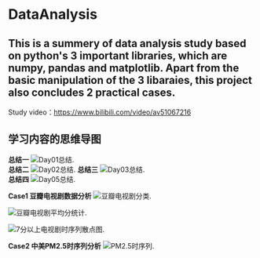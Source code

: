 # DataAnalysis

## This is a summery of data analysis study based on python's 3 important libraries, which are numpy, pandas and matplotlib. Apart from the basic manipulation of the 3 libaraies, this project also concludes 2 practical cases.   

Study video：https://www.bilibili.com/video/av51067216

## 学习内容的思维导图
**总结一**
![Day01总结](https://github.com/JasonZhang0305/Data-Analysis-Python/blob/main/img/%E6%95%B0%E6%8D%AE%E5%88%86%E6%9E%90day01%E6%80%BB%E7%BB%93.png).  
**总结二**
![Day02总结](https://github.com/JasonZhang0305/Data-Analysis-Python/blob/main/img/%E6%95%B0%E6%8D%AE%E5%88%86%E6%9E%90day02%E6%80%BB%E7%BB%93.png). 
**总结三**
![Day03总结](https://github.com/JasonZhang0305/Data-Analysis-Python/blob/main/img/Day03%E6%80%BB%E7%BB%93.png).  
**总结四**
![Day05总结](https://github.com/JasonZhang0305/Data-Analysis-Python/blob/main/img/day05%E6%80%BB%E7%BB%93.png).  

**Case1 豆瓣电视剧数据分析**
![豆瓣电视剧分类](https://github.com/JasonZhang0305/Data-Analysis-Python/blob/main/img/%E4%B8%8D%E5%90%8C%E5%88%86%E7%B1%BB%E7%94%B5%E8%A7%86%E5%89%A7%E7%9A%84%E6%95%B0%E9%87%8F%E7%BB%9F%E8%AE%A1.jpg).

![豆瓣电视剧平均分统计](https://github.com/JasonZhang0305/Data-Analysis-Python/blob/main/img/%E5%90%84%E4%B8%AA%E5%9B%BD%E5%AE%B6%E8%B1%86%E7%93%A3%E7%94%B5%E8%A7%86%E5%89%A7%E5%B9%B3%E5%9D%87%E5%88%86%E7%BB%9F%E8%AE%A1.png).

![7分以上电视剧时序列散点图](https://github.com/JasonZhang0305/Data-Analysis-Python/blob/main/img/7%E5%88%86%E4%BB%A5%E4%B8%8A%E7%9A%84%E7%94%B5%E8%A7%86%E5%89%A7%E6%97%B6%E9%97%B4%E7%9A%84%E5%88%86%E5%B8%83%E6%95%A3%E7%82%B9%E5%9B%BE.png).   

**Case2 中美PM2.5时序列分析**
![PM2.5时序列](https://github.com/JasonZhang0305/Data-Analysis-Python/blob/main/img/Pm2.5.png).  

